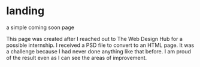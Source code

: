 # landing
a simple coming soon page

This page was created after I reached out to The Web Design Hub for a possible internship. 
I received a PSD file to convert to an HTML page. It was a challenge because I had never
done anything like that before. I am proud of the result even as I can see the areas 
of improvement. 
